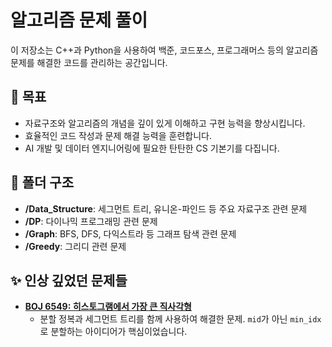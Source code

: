 # 알고리즘 문제 풀이

이 저장소는 C++과 Python을 사용하여 백준, 코드포스, 프로그래머스 등의 알고리즘 문제를 해결한 코드를 관리하는 공간입니다.

## 🎯 목표

- 자료구조와 알고리즘의 개념을 깊이 있게 이해하고 구현 능력을 향상시킵니다.
- 효율적인 코드 작성과 문제 해결 능력을 훈련합니다.
- AI 개발 및 데이터 엔지니어링에 필요한 탄탄한 CS 기본기를 다집니다.

## 📂 폴더 구조

- **/Data_Structure**: 세그먼트 트리, 유니온-파인드 등 주요 자료구조 관련 문제
- **/DP**: 다이나믹 프로그래밍 관련 문제
- **/Graph**: BFS, DFS, 다익스트라 등 그래프 탐색 관련 문제
- **/Greedy**: 그리디 관련 문제

## ✨ 인상 깊었던 문제들

- **[BOJ 6549: 히스토그램에서 가장 큰 직사각형](https://github.com/YOUR_GITHUB_ID/Algorithm-Solutions/tree/main/Data_Structure/Segment_Tree/BOJ_6549)**
  - 분할 정복과 세그먼트 트리를 함께 사용하여 해결한 문제. `mid`가 아닌 `min_idx`로 분할하는 아이디어가 핵심이었습니다.